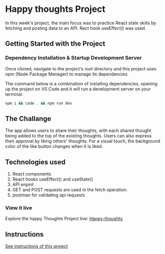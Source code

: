 
# Happy thoughts Project

In this week's project, the main focus was to practice React state skills by fetching and posting data to an API. Rect hook useEffect() was used.

## Getting Started with the Project

### Dependency Installation & Startup Development Server

Once cloned, navigate to the project's root directory and this project uses npm (Node Package Manager) to manage its dependencies.

The command below is a combination of installing dependencies, opening up the project on VS Code and it will run a development server on your terminal.

```bash
npm i && code . && npm run dev
```

## The Challange
The app allows users to share their thoughts, with each shared thought being added to the top of the existing thoughts. Users can also express their approval by liking others' thoughts. For a visual touch, the background color of the like button changes when it is liked.

## Technologies used
1. React components
2. React hooks useEffect() and useState()
3. API enpint
4. GET and POST requests are used in the fetch operation.
5. postman for validating api requests


### View it live
Explore the happy Thoughts Project live: [Happy-thoughts](https://filzas-happy-thoughts-project.netlify.app/)

## Instructions

<a href="instructions.md">
   See instructions of this project
  </a>

